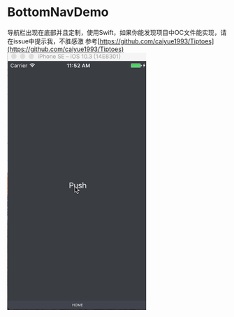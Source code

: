 # BottomNavDemo
导航栏出现在底部并且定制，使用Swift，如果你能发现项目中OC文件能实现，请在issue中提示我，不胜感激
参考[https://github.com/caiyue1993/Tiptoes](https://github.com/caiyue1993/Tiptoes)
![image](https://github.com/cocoadogs/BottomNavDemo/blob/master/rr.gif)
